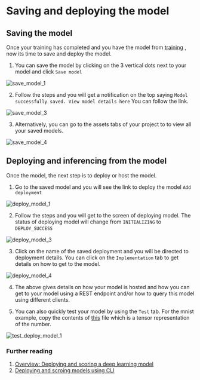 # Saving and deploying the model

## Saving the model

Once your training has completed and you have the model from [training](step_four.md) , now its time to save and deploy the model.

1. You can save the model by clicking on the 3 vertical dots next to your model and click `Save model`

![save_model_1](images/step_five/save_model_1.png)

2. Follow the steps and you will get a notification on the top saying `Model successfully saved. View model details here` You can follow the link.

![save_model_3](images/step_five/save_model_3.png)

3. Alternatively, you can go to the assets tabs of your project to to view all your saved models.

![save_model_4](images/step_five/save_model_4.png)

## Deploying and inferencing from the model

Once the model, the next step is to deploy or host the model.

1. Go to the saved model and you will see the   link to deploy the model `Add deployment`

![deploy_model_1](images/step_five/deploy_model_1.png)


2. Follow the steps and you will get to the screen of deploying model. The status of deploying model will change from `INITIALIZING` to `DEPLOY_SUCCESS`

![deploy_model_3](images/step_five/deploy_model_3.png)

3. Click on the name of the saved deployment and you will be directed to deployment details. You can click on the `Implementation` tab to get details on how to get to the model.

![deploy_model_4](images/step_five/deploy_model_4.png)

4. The above gives details on how your model is hosted and how you can get to your model using a REST endpoint and/or how to query this model using different clients. 


5. You can also quickly test your model by using the `Test` tab. For the mnist example, copy the contents of [this](scoring/wml_demo_5.json) file which is a tensor representation of the number.

![test_deploy_model_1](images/step_five/test_deploy_model_1.png)

### Further reading

1. [Overview: Deploying and scoring a deep learning model](https://datascience.ibm.com/docs/content/analyze-data/ml_dlaas_model_deploy_score_ovr.html?context=analytics)
2. [Deploying and scroing models using CLI](https://datascience.ibm.com/docs/content/analyze-data/ml_dlaas_tensorflow_deploy_score.html?context=analytics&linkInPage=true)